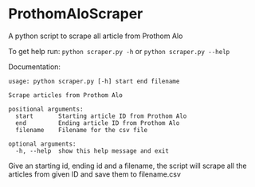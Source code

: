 # ProthomAloScraper
A python script to scrape all article from Prothom Alo

To get help run:
`python scraper.py -h` or `python scraper.py --help`

Documentation:
```
usage: python scraper.py [-h] start end filename

Scrape articles from Prothom Alo

positional arguments:
  start       Starting article ID from Prothom Alo
  end         Ending article ID from Prothom Alo
  filename    Filename for the csv file

optional arguments:
  -h, --help  show this help message and exit
```

Give an starting id, ending id and a filename, the script will scrape all the articles from given ID and save them to filename.csv
